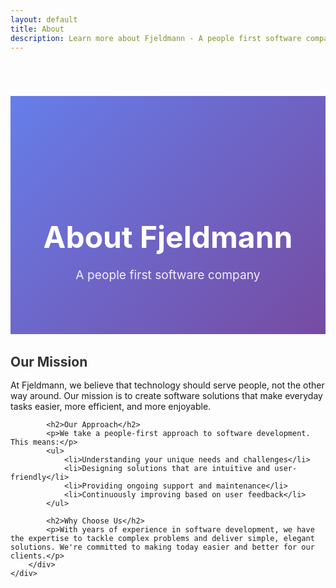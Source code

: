```yaml
---
layout: default
title: About
description: Learn more about Fjeldmann - A people first software company
---
```


<div class="page-header">
    <div class="container">
        <h1>About Fjeldmann</h1>
        <p>A people first software company</p>
    </div>
</div>

<div class="content-section">
    <div class="container">
        <div class="about-content">
            <h2>Our Mission</h2>
            <p>At Fjeldmann, we believe that technology should serve people, not the other way around. Our mission is to create software solutions that make everyday tasks easier, more efficient, and more enjoyable.</p>
            
            <h2>Our Approach</h2>
            <p>We take a people-first approach to software development. This means:</p>
            <ul>
                <li>Understanding your unique needs and challenges</li>
                <li>Designing solutions that are intuitive and user-friendly</li>
                <li>Providing ongoing support and maintenance</li>
                <li>Continuously improving based on user feedback</li>
            </ul>
            
            <h2>Why Choose Us</h2>
            <p>With years of experience in software development, we have the expertise to tackle complex problems and deliver simple, elegant solutions. We're committed to making today easier and better for our clients.</p>
        </div>
    </div>
</div>

<style>
.page-header {
    background: linear-gradient(135deg, #667eea 0%, #764ba2 100%);
    color: white;
    padding: 8rem 2rem 4rem;
    text-align: center;
    margin-top: 70px;
}

.page-header h1 {
    font-size: 3rem;
    margin-bottom: 1rem;
}

.page-header p {
    font-size: 1.2rem;
    opacity: 0.9;
}

.about-content h2 {
    color: #333;
    margin-top: 2rem;
    margin-bottom: 1rem;
}

.about-content ul {
    margin: 1rem 0;
    padding-left: 2rem;
}

.about-content li {
    margin-bottom: 0.5rem;
    line-height: 1.6;
}
</style>